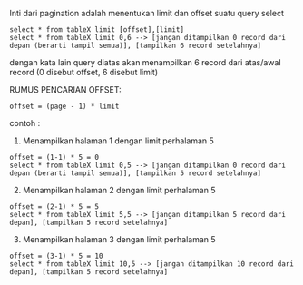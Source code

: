 Inti dari pagination adalah menentukan limit dan offset suatu query select <br /> 
```
select * from tableX limit [offset],[limit]
select * from tableX limit 0,6 --> [jangan ditampilkan 0 record dari depan (berarti tampil semua)], [tampilkan 6 record setelahnya]
```
dengan kata lain query diatas akan menampilkan 6 record dari atas/awal record (0 disebut offset, 6 disebut limit)

RUMUS PENCARIAN OFFSET:
```
offset = (page - 1) * limit
```

contoh : <br/>
1. Menampilkan halaman 1 dengan limit perhalaman 5
```
offset = (1-1) * 5 = 0
select * from tableX limit 0,5 --> [jangan ditampilkan 0 record dari depan (berarti tampil semua)], [tampilkan 5 record setelahnya]
```
2. Menampilkan halaman 2 dengan limit perhalaman 5
```
offset = (2-1) * 5 = 5
select * from tableX limit 5,5 --> [jangan ditampilkan 5 record dari depan], [tampilkan 5 record setelahnya]
```
3. Menampilkan halaman 3 dengan limit perhalaman 5
```
offset = (3-1) * 5 = 10
select * from tableX limit 10,5 --> [jangan ditampilkan 10 record dari depan], [tampilkan 5 record setelahnya]
```


